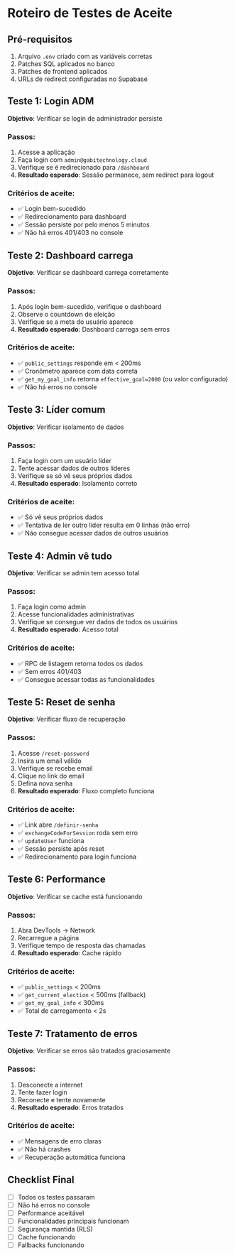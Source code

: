 # Roteiro de Testes de Aceite

## **Pré-requisitos**
1. Arquivo `.env` criado com as variáveis corretas
2. Patches SQL aplicados no banco
3. Patches de frontend aplicados
4. URLs de redirect configuradas no Supabase

## **Teste 1: Login ADM**
**Objetivo**: Verificar se login de administrador persiste

### Passos:
1. Acesse a aplicação
2. Faça login com `admin@gabitechnology.cloud`
3. Verifique se é redirecionado para `/dashboard`
4. **Resultado esperado**: Sessão permanece, sem redirect para logout

### Critérios de aceite:
- ✅ Login bem-sucedido
- ✅ Redirecionamento para dashboard
- ✅ Sessão persiste por pelo menos 5 minutos
- ✅ Não há erros 401/403 no console

## **Teste 2: Dashboard carrega**
**Objetivo**: Verificar se dashboard carrega corretamente

### Passos:
1. Após login bem-sucedido, verifique o dashboard
2. Observe o countdown de eleição
3. Verifique se a meta do usuário aparece
4. **Resultado esperado**: Dashboard carrega sem erros

### Critérios de aceite:
- ✅ `public_settings` responde em < 200ms
- ✅ Cronômetro aparece com data correta
- ✅ `get_my_goal_info` retorna `effective_goal=2000` (ou valor configurado)
- ✅ Não há erros no console

## **Teste 3: Líder comum**
**Objetivo**: Verificar isolamento de dados

### Passos:
1. Faça login com um usuário líder
2. Tente acessar dados de outros líderes
3. Verifique se só vê seus próprios dados
4. **Resultado esperado**: Isolamento correto

### Critérios de aceite:
- ✅ Só vê seus próprios dados
- ✅ Tentativa de ler outro líder resulta em 0 linhas (não erro)
- ✅ Não consegue acessar dados de outros usuários

## **Teste 4: Admin vê tudo**
**Objetivo**: Verificar se admin tem acesso total

### Passos:
1. Faça login como admin
2. Acesse funcionalidades administrativas
3. Verifique se consegue ver dados de todos os usuários
4. **Resultado esperado**: Acesso total

### Critérios de aceite:
- ✅ RPC de listagem retorna todos os dados
- ✅ Sem erros 401/403
- ✅ Consegue acessar todas as funcionalidades

## **Teste 5: Reset de senha**
**Objetivo**: Verificar fluxo de recuperação

### Passos:
1. Acesse `/reset-password`
2. Insira um email válido
3. Verifique se recebe email
4. Clique no link do email
5. Defina nova senha
6. **Resultado esperado**: Fluxo completo funciona

### Critérios de aceite:
- ✅ Link abre `/definir-senha`
- ✅ `exchangeCodeForSession` roda sem erro
- ✅ `updateUser` funciona
- ✅ Sessão persiste após reset
- ✅ Redirecionamento para login funciona

## **Teste 6: Performance**
**Objetivo**: Verificar se cache está funcionando

### Passos:
1. Abra DevTools → Network
2. Recarregue a página
3. Verifique tempo de resposta das chamadas
4. **Resultado esperado**: Cache rápido

### Critérios de aceite:
- ✅ `public_settings` < 200ms
- ✅ `get_current_election` < 500ms (fallback)
- ✅ `get_my_goal_info` < 300ms
- ✅ Total de carregamento < 2s

## **Teste 7: Tratamento de erros**
**Objetivo**: Verificar se erros são tratados graciosamente

### Passos:
1. Desconecte a internet
2. Tente fazer login
3. Reconecte e tente novamente
4. **Resultado esperado**: Erros tratados

### Critérios de aceite:
- ✅ Mensagens de erro claras
- ✅ Não há crashes
- ✅ Recuperação automática funciona

## **Checklist Final**
- [ ] Todos os testes passaram
- [ ] Não há erros no console
- [ ] Performance aceitável
- [ ] Funcionalidades principais funcionam
- [ ] Segurança mantida (RLS)
- [ ] Cache funcionando
- [ ] Fallbacks funcionando
